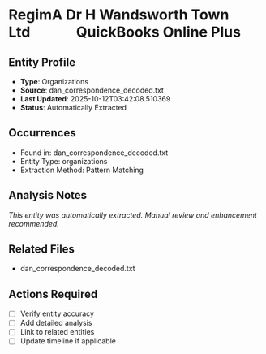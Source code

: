 # RegimA Dr H Wandsworth Town Ltd        QuickBooks Online Plus

## Entity Profile
- **Type**: Organizations
- **Source**: dan_correspondence_decoded.txt
- **Last Updated**: 2025-10-12T03:42:08.510369
- **Status**: Automatically Extracted

## Occurrences
- Found in: dan_correspondence_decoded.txt
- Entity Type: organizations
- Extraction Method: Pattern Matching

## Analysis Notes
*This entity was automatically extracted. Manual review and enhancement recommended.*

## Related Files
- dan_correspondence_decoded.txt

## Actions Required
- [ ] Verify entity accuracy
- [ ] Add detailed analysis
- [ ] Link to related entities
- [ ] Update timeline if applicable
